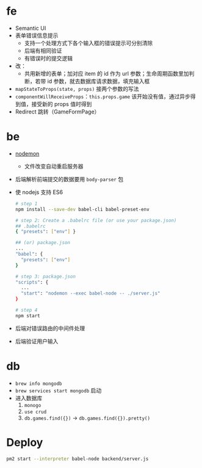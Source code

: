 # fe
- Semantic UI
- 表单错误信息提示
  - 支持一个处理方式下各个输入框的错误提示可分别清除
  - 后端有相同验证
  - 有错误时的提交逻辑
- 改：
  - 共用新增的表单；加对应 item 的 id 作为 url 参数；生命周期函数里加判断，若带 id 参数，就去数据库请求数据，填充输入框
- `mapStateToProps(state, props)` 接两个参数的写法
- `componentWillReceiveProps`：`this.props.game` 该开始没有值，通过异步得到值，接受新的 props 值时得到
- Redirect 跳转（GameFormPage）
# be
- [nodemon](https://github.com/remy/nodemon/)
  - 文件改变自动重启服务器
- 后端解析前端提交的数据要用 `body-parser` 包
- 使 nodejs 支持 ES6 

  ```bash
  # step 1
  npm install --save-dev babel-cli babel-preset-env

  # step 2: Create a .babelrc file (or use your package.json)
  ## .babelrc
  { "presets": ["env"] }

  ## (or) package.json
  ...
  "babel": {
    "presets": ["env"]
  }

  # step 3: package.json
  "scripts": {
    ...
    "start": "nodemon --exec babel-node -- ./server.js"
  }

  # step 4
  npm start
  ```

- 后端对错误路由的中间件处理
- 后端验证用户输入
# db
- `brew info mongodb`
- `brew services start mongodb` 启动
- 进入数据库
  1. `monogo`
  2. `use crud`
  3. `db.games.find({})`
    -> `db.games.find({}).pretty()`

# Deploy

```bash
pm2 start --interpreter babel-node backend/server.js

```